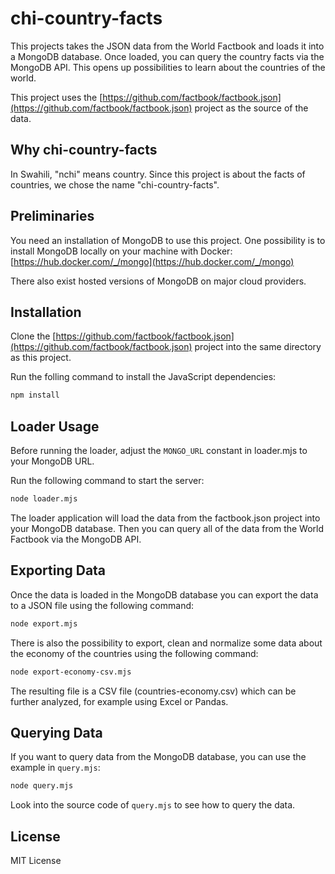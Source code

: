 # chi-country-facts

This projects takes the JSON data from the World Factbook and loads it into a MongoDB database.
Once loaded, you can query the country facts via the MongoDB API. This opens up possibilities to
learn about the countries of the world.

This project uses the [https://github.com/factbook/factbook.json](https://github.com/factbook/factbook.json)
project as the source of the data.

## Why chi-country-facts

In Swahili, "nchi" means country. Since this project is about the facts of countries, we chose the name "chi-country-facts".

## Preliminaries

You need an installation of MongoDB to use this project. One possibility is to install MongoDB locally on your machine with Docker:
[https://hub.docker.com/_/mongo](https://hub.docker.com/_/mongo)

There also exist hosted versions of MongoDB on major cloud providers.

## Installation

Clone the [https://github.com/factbook/factbook.json](https://github.com/factbook/factbook.json) project into the same directory as this project.

Run the folling command to install the JavaScript dependencies:

```bash
npm install
```

## Loader Usage

Before running the loader, adjust the `MONGO_URL` constant in loader.mjs to your MongoDB URL.

Run the following command to start the server:

```bash
node loader.mjs
```

The loader application will load the data from the factbook.json project into your MongoDB database.
Then you can query all of the data from the World Factbook via the MongoDB API.

## Exporting Data

Once the data is loaded in the MongoDB database you can export the data to a JSON file using the following command:

```bash
node export.mjs
```

There is also the possibility to export, clean and normalize some data about the economy of the countries using the following command:

```bash
node export-economy-csv.mjs
```

The resulting file is a CSV file (countries-economy.csv) which can be further analyzed, for example using Excel or Pandas.

## Querying Data

If you want to query data from the MongoDB database, you can use the example in `query.mjs`:

```bash
node query.mjs
```

Look into the source code of `query.mjs` to see how to query the data.

## License

MIT License
